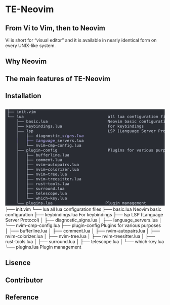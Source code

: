 # TE-Neovim
## From Vi to Vim, then to Neovim
Vi is short for “visual editor” and it is available in nearly identical form on every UNIX-like system. 
## Why Neovim
## The main features of TE-Neovim
## Installation
## 
![Neovim Configuration Layout](./figure/VimConfigarationLayout.png)
├── init.vim
└── lua                                   all lua configuration files
    ├── basic.lua                         Neovim basic configuration
    ├── keybindings.lua                   For keybindings
    ├── lsp                               LSP (Language Server Protocol) 
    │   ├── diagnostic_signs.lua
    │   ├── language_servers.lua
    │   └── nvim-cmp-config.lua
    ├── plugin-config                     Plugins for various purposes
    │   ├── bufferline.lua
    │   ├── comment.lua
    │   ├── nvim-autopairs.lua
    │   ├── nvim-colorizer.lua
    │   ├── nvim-tree.lua
    │   ├── nvim-treesitter.lua
    │   ├── rust-tools.lua
    │   ├── surround.lua
    │   ├── telescope.lua
    │   └── which-key.lua
    └── plugins.lua                      Plugin management
## Lisence
## Contributor
## Reference
